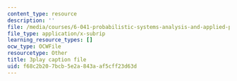 ```yaml
---
content_type: resource
description: ''
file: /media/courses/6-041-probabilistic-systems-analysis-and-applied-probability-fall-2010/f68c2b207bcb5e2a843aaf5cff23d63d_6oV3pKLgW2I.vtt
file_type: application/x-subrip
learning_resource_types: []
ocw_type: OCWFile
resourcetype: Other
title: 3play caption file
uid: f68c2b20-7bcb-5e2a-843a-af5cff23d63d
---
```

